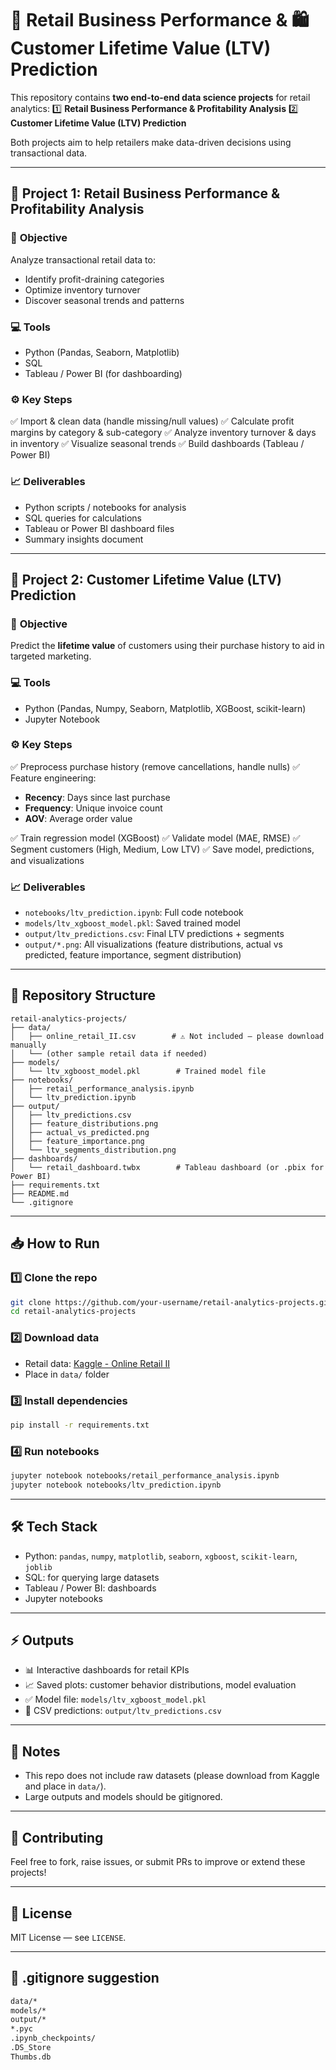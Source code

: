 # 🛒 Retail Business Performance & 🛍️ Customer Lifetime Value (LTV) Prediction

This repository contains **two end-to-end data science projects** for retail analytics:
1️⃣ **Retail Business Performance & Profitability Analysis**
2️⃣ **Customer Lifetime Value (LTV) Prediction**

Both projects aim to help retailers make data-driven decisions using transactional data.

---

## 🚀 Project 1: Retail Business Performance & Profitability Analysis

### 🎯 **Objective**

Analyze transactional retail data to:

* Identify profit-draining categories
* Optimize inventory turnover
* Discover seasonal trends and patterns

### 💻 **Tools**

* Python (Pandas, Seaborn, Matplotlib)
* SQL
* Tableau / Power BI (for dashboarding)

### ⚙ **Key Steps**

✅ Import & clean data (handle missing/null values)
✅ Calculate profit margins by category & sub-category
✅ Analyze inventory turnover & days in inventory
✅ Visualize seasonal trends
✅ Build dashboards (Tableau / Power BI)

### 📈 **Deliverables**

* Python scripts / notebooks for analysis
* SQL queries for calculations
* Tableau or Power BI dashboard files
* Summary insights document

---

## 🚀 Project 2: Customer Lifetime Value (LTV) Prediction

### 🎯 **Objective**

Predict the **lifetime value** of customers using their purchase history to aid in targeted marketing.

### 💻 **Tools**

* Python (Pandas, Numpy, Seaborn, Matplotlib, XGBoost, scikit-learn)
* Jupyter Notebook

### ⚙ **Key Steps**

✅ Preprocess purchase history (remove cancellations, handle nulls)
✅ Feature engineering:

* **Recency**: Days since last purchase
* **Frequency**: Unique invoice count
* **AOV**: Average order value

✅ Train regression model (XGBoost)
✅ Validate model (MAE, RMSE)
✅ Segment customers (High, Medium, Low LTV)
✅ Save model, predictions, and visualizations

### 📈 **Deliverables**

* `notebooks/ltv_prediction.ipynb`: Full code notebook
* `models/ltv_xgboost_model.pkl`: Saved trained model
* `output/ltv_predictions.csv`: Final LTV predictions + segments
* `output/*.png`: All visualizations (feature distributions, actual vs predicted, feature importance, segment distribution)

---

## 📂 **Repository Structure**

```
retail-analytics-projects/
├── data/
│   ├── online_retail_II.csv        # ⚠ Not included — please download manually
│   └── (other sample retail data if needed)
├── models/
│   └── ltv_xgboost_model.pkl        # Trained model file
├── notebooks/
│   ├── retail_performance_analysis.ipynb
│   └── ltv_prediction.ipynb
├── output/
│   ├── ltv_predictions.csv
│   ├── feature_distributions.png
│   ├── actual_vs_predicted.png
│   ├── feature_importance.png
│   └── ltv_segments_distribution.png
├── dashboards/
│   └── retail_dashboard.twbx        # Tableau dashboard (or .pbix for Power BI)
├── requirements.txt
├── README.md
└── .gitignore
```

---

## 📥 **How to Run**

### 1️⃣ Clone the repo

```bash
git clone https://github.com/your-username/retail-analytics-projects.git
cd retail-analytics-projects
```

### 2️⃣ Download data

* Retail data: [Kaggle - Online Retail II](https://www.kaggle.com/datasets/mashlyn/online-retail-ii-uci)
* Place in `data/` folder

### 3️⃣ Install dependencies

```bash
pip install -r requirements.txt
```

### 4️⃣ Run notebooks

```bash
jupyter notebook notebooks/retail_performance_analysis.ipynb
jupyter notebook notebooks/ltv_prediction.ipynb
```

---

## 🛠 **Tech Stack**

* Python: `pandas`, `numpy`, `matplotlib`, `seaborn`, `xgboost`, `scikit-learn`, `joblib`
* SQL: for querying large datasets
* Tableau / Power BI: dashboards
* Jupyter notebooks

---

## ⚡ **Outputs**

* 📊 Interactive dashboards for retail KPIs
* 📈 Saved plots: customer behavior distributions, model evaluation
* ✅ Model file: `models/ltv_xgboost_model.pkl`
* 📁 CSV predictions: `output/ltv_predictions.csv`

---

## 📌 **Notes**

* This repo does not include raw datasets (please download from Kaggle and place in `data/`).
* Large outputs and models should be gitignored.

---

## 🤝 **Contributing**

Feel free to fork, raise issues, or submit PRs to improve or extend these projects!

---

## 📜 **License**

MIT License — see `LICENSE`.

---

## 📌 **.gitignore suggestion**

```bash
data/*
models/*
output/*
*.pyc
.ipynb_checkpoints/
.DS_Store
Thumbs.db
```
